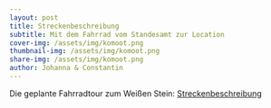 ```yaml
---
layout: post
title: Streckenbeschreibung
subtitle: Mit dem Fahrrad vom Standesamt zur Location
cover-img: /assets/img/komoot.png
thumbnail-img: /assets/img/komoot.png
share-img: /assets/img/komoot.png
author: Johanna & Constantin
---
```


Die geplante Fahrradtour zum Weißen Stein: [Streckenbeschreibung](https://www.komoot.com/de-de/tour/1954814809?share_token=ae8AHNTyXelgbSSG81CS94ECY8C43x13sMlxIHSR6LLzubdctq&ref=wtd)
